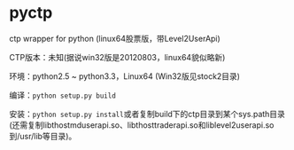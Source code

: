 pyctp
=====

ctp wrapper for python (linux64股票版，带Level2UserApi)

CTP版本：未知(据说win32版是20120803，linux64貌似略新)

环境：python2.5 ~ python3.3，Linux64 (Win32版见stock2目录)

编译：`python setup.py build`

安装：`python setup.py install`或者复制build下的ctp目录到某个sys.path目录(还需复制libthostmduserapi.so、libthosttraderapi.so和liblevel2userapi.so到/usr/lib等目录)。
